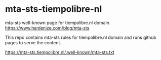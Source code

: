 # mta-sts-tiempolibre-nl

mta-sts well-known page for tiempolibre.nl domain. https://www.hardenize.com/blog/mta-sts

This repo contains mta-sts rules for tiempolibre.nl domain and runs github pages to serve the content.

https://mta-sts.tiempolibre.nl/.well-known/mta-sts.txt
